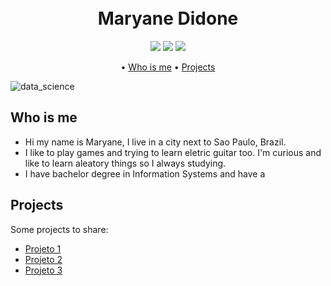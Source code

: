 
<h1 align="center">
  <br>
  Maryane Didone
  <br>
</h1>

<p align="center">
    <img src="https://img.shields.io/github/followers/merycd?style=social">
  </a>
  <a>
    <img src="https://img.shields.io/twitter/follow/merycd?style=social">
  </a>
  <a>  
    <img src="https://img.shields.io/badge/mail-merycd%40gmail.com-yellow">
  </a>  
</p>

<p align="center">
  • <a href="#who-is-me">Who is me</a> 
  • <a href="#projects">Projects</a> 
  <!-- • <a href="#download">Download</a> 
  • <a href="#credits">Credits</a> 
  • <a href="#related">Related</a> 
  • <a href="#license">License</a> -->
</p>

![data_science](https://user-images.githubusercontent.com/30269987/189720415-e5c4f681-e42c-4f31-a510-97a78764e837.jpg)

## Who is me

* Hi my name is Maryane, I live in a city next to Sao Paulo, Brazil.
* I like to play games and trying to learn eletric guitar too. I'm curious and like to learn aleatory things so I always studying.
* I have bachelor degree in Information Systems and have a 


<!--  ###### COMENTADO  

* Sync Scrolling
  - While you type, LivePreview will automatically scroll to the current location you're editing.


## How To Use

To clone and run this application, you'll need [Git](https://git-scm.com) and [Node.js](https://nodejs.org/en/download/) (which comes with [npm](http://npmjs.com)) installed on your computer. From your command line:

```bash
# Clone this repository
$ git clone https://github.com/amitmerchant1990/electron-markdownify

# Go into the repository
$ cd electron-markdownify

# Install dependencies
$ npm install

# Run the app
$ npm start
```

> **Note**
> If you're using Linux Bash for Windows, [see this guide](https://www.howtogeek.com/261575/how-to-run-graphical-linux-desktop-applications-from-windows-10s-bash-shell/) or use `node` from the command prompt.


## Download

You can [download](https://github.com/amitmerchant1990/electron-markdownify/releases/tag/v1.2.0) the latest installable version of Markdownify for Windows, macOS and Linux.

## Emailware

Markdownify is an [emailware](https://en.wiktionary.org/wiki/emailware). Meaning, if you liked using this app or it has helped you in any way, I'd like you send me an email at <bullredeyes@gmail.com> about anything you'd want to say about this software. I'd really appreciate it!

#######  FIM DO COMENTARIO -->


## Projects

Some projects to share:

- [Projeto 1](http://electron.atom.io/)
- [Projeto 2](https://nodejs.org/)
- [Projeto 3](https://github.com/chjj/marked)



<!---
merycd/merycd is a ✨ special ✨ repository because its `README.md` (this file) appears on your GitHub profile.
You can click the Preview link to take a look at your changes.
--->
